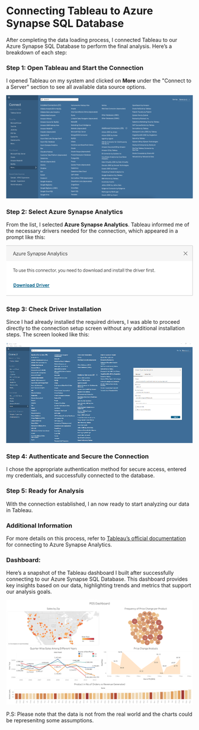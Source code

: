 # Connecting Tableau to Azure Synapse SQL Database

After completing the data loading process, I connected Tableau to our Azure Synapse SQL Database to perform the final analysis. Here’s a breakdown of each step:

### Step 1: Open Tableau and Start the Connection
I opened Tableau on my system and clicked on **More** under the "Connect to a Server" section to see all available data source options.

![Tableau source options](./img/Tableau%20Source%20Options.png)

### Step 2: Select Azure Synapse Analytics
From the list, I selected **Azure Synapse Analytics**. Tableau informed me of the necessary drivers needed for the connection, which appeared in a prompt like this:

![Tableau Driver Requirement](./img/Tableau%20Driver%20Requirement.png)

### Step 3: Check Driver Installation
Since I had already installed the required drivers, I was able to proceed directly to the connection setup screen without any additional installation steps. The screen looked like this:

![Tableau Source Connection](./img/Tableau%20Source%20Connection.png)

### Step 4: Authenticate and Secure the Connection
I chose the appropriate authentication method for secure access, entered my credentials, and successfully connected to the database.

### Step 5: Ready for Analysis
With the connection established, I an now ready to start analyzing our data in Tableau.

### Additional Information
For more details on this process, refer to [Tableau’s official documentation](https://help.tableau.com/current/pro/desktop/en-us/examples_azure_sql_dw.htm) for connecting to Azure Synapse Analytics. 

### Dashboard:

Here’s a snapshot of the Tableau dashboard I built after successfully connecting to our Azure Synapse SQL Database. This dashboard provides key insights based on our data, highlighting trends and metrics that support our analysis goals.

![Tableau Dashboard](./img/Dashboard%201.png)

P.S: Please note that the data is not from the real world and the charts could be represenitng some assumptions.